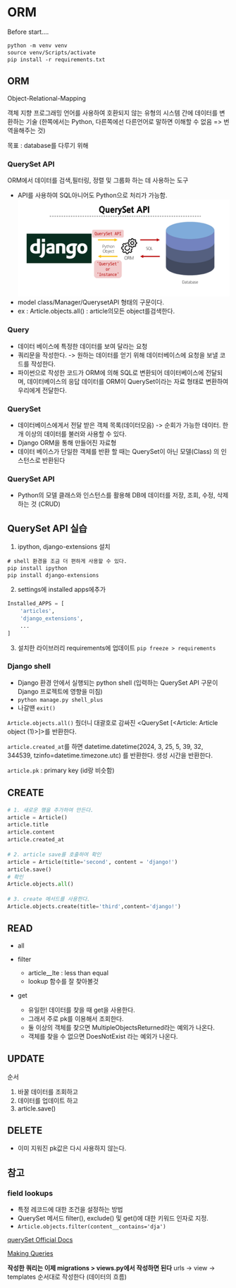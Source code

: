 # ORM 

Before start....
```
python -m venv venv
source venv/Scripts/activate
pip install -r requirements.txt
```

## ORM
Object-Relational-Mapping

객체 지향 프로그래밍 언어를 사용하여 호환되지 않는 유형의 시스템 간에 데이터를 변환하는 기술 
(한쪽에서는 Python, 다른쪽에선 다른언어로 말하면 이해할 수 없음 => 번역을해주는 것)

목표 : database를 다루기 위해 

### QuerySet API
ORM에서 데이터를 검색,필터링, 정렬 및 그룹화 하는 데 사용하는 도구 
- API를 사용하여 SQL아니어도 Python으로 처리가 가능함. 
![QuerySet API](1.PNG)
- model class/Manager/QuerysetAPI 형태의 구문이다. 
- ex : Article.objects.all() : article의모든 object를검색한다. 

### Query 
- 데이터 베이스에 특정한 데이터를 보여 달라는 요청 
- 쿼리문을 작성한다. 
    -> 원하는 데이터를 얻기 위해 데이터베이스에 요청을 보낼 코드를 작성한다. 
- 파이썬으로 작성한 코드가 ORM에 의해 SQL로 변환되어 데이터베이스에 전달되며, 데이터베이스의 응답 데이터를 ORM이 QuerySet이라는 자료 형태로 변환하여 우리에게 전달한다. 

### QuerySet
- 데이터베이스에게서 전달 받은 객체 목록(데이터모음)
    -> 순회가 가능한 데이터. 한 개 이상의 데이터를 불러와 사용할 수 있다. 
- Django ORM을 통해 만들어진 자료형 
- 데이터 베이스가 단일한 객체를 반환 할 때는 QuerySet이 아닌 모델(Class) 의 인스턴스로 반환된다 

### QuerySet API
- Python의 모델 클래스와 인스턴스를 활용해 DB에 데이터를 저장, 조회, 수정, 삭제하는 것 (CRUD)


## QuerySet API 실습 

1. ipython, django-extensions 설치 
```shell
# shell 환경을 조금 더 편하게 사용할 수 있다. 
pip install ipython 
pip install django-extensions
```
2. settings에 installed apps에추가 
```python
Installed_APPS = [
    'articles',
    'django_extensions',
    ...
]
```

3. 설치한 라이브러리 requirements에 업데이트 
`pip freeze > requirements`



### Django shell
- Django 환경 안에서 실행되는 python shell
(입력하는 QuerySet API 구문이 Django 프로젝트에 영향을 미침)
- `python manage.py shell_plus`
- 나갈땐 `exit()`

`Article.objects.all()` 줬더니 대괄호로 감싸진 
<QuerySet [<Article: Article object (1)>]>를 반환한다. 

`article.created_at`를 하면 datetime.datetime(2024, 3, 25, 5, 39, 32, 344539, tzinfo=datetime.timezone.utc) 를 반환한다. 생성 시간을 반환한다. 

`article.pk` : primary key (id랑 비슷함) 


## CREATE


```python
# 1. 새로운 행을 추가하여 만든다. 
article = Article()
article.title
article.content
article.created_at

# 2. article save를 호출하여 확인
article = Article(title='second', content = 'django!')
article.save()
# 확인
Article.objects.all()

# 3. create 메서드를 사용한다.
Article.objects.create(title='third',content='django!')
```

## READ
- all

- filter
    - article__lte : less than equal 
    - lookup 함수를 잘 찾아볼것 
    
- get
    - 유일한! 데이터를 찾을 때 get을 사용한다. 
    - 그래서 주로 pk를 이용해서 조회한다. 
    - 둘 이상의 객체를 찾으면 MultipleObjectsReturned라는 예외가 나온다.
    - 객체를 찾을 수 없으면 DoesNotExist 라는 예외가 나온다. 


## UPDATE
순서
1) 바꿀 데이터를 조회하고 
2) 데이터를 업데이트 하고 
3) article.save()



## DELETE

- 이미 지워진 pk값은 다시 사용하지 않는다. 

## 참고 

### field lookups
- 특정 레코드에 대한 조건을 설정하는 방법 
- QuerySet 메서드 filter(), exclude() 및 get()에 대한 키워드 인자로 지정. 
- `Article.objects.filter(content__contains='dja')`

[querySet Official Docs](https://docs.djangoproject.com/en/5.0/ref/models/querysets/)

[Making Queries](https://docs.djangoproject.com/en/5.0/topics/db/queries/)


**작성한 쿼리는 이제 migrations > views.py에서 작성하면 된다**
urls -> view -> templates 순서대로 작성한다 (데이터의 흐름)
